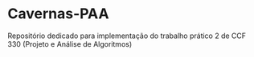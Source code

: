 # Cavernas-PAA
Repositório dedicado para implementação do trabalho prático 2 de CCF 330 (Projeto e Análise de Algoritmos)
